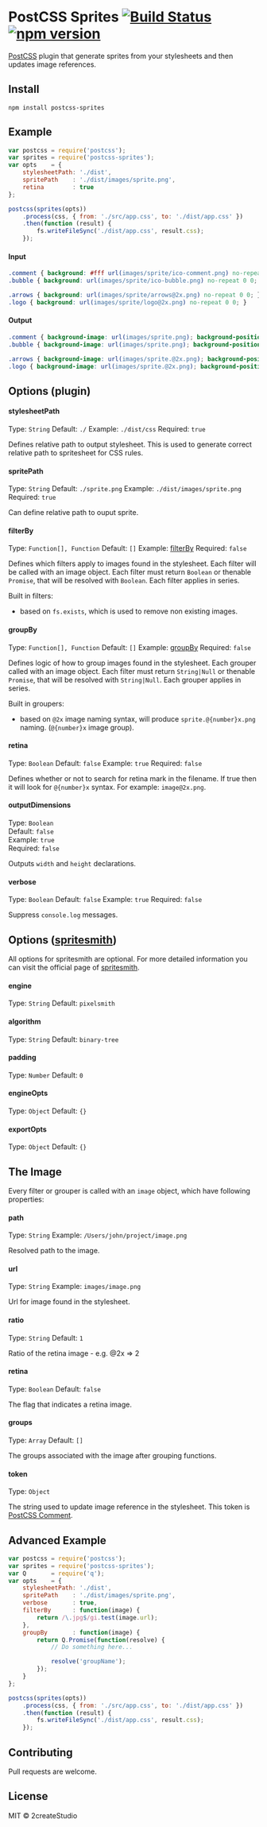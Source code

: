 # PostCSS Sprites [![Build Status](https://travis-ci.org/2createStudio/postcss-sprites.svg?branch=master)](https://travis-ci.org/2createStudio/postcss-sprites) [![npm version](https://badge.fury.io/js/postcss-sprites.svg)](http://badge.fury.io/js/postcss-sprites)
[PostCSS](https://github.com/postcss/postcss) plugin that generate sprites from your stylesheets and then updates image references.

## Install

```
npm install postcss-sprites
```

## Example

```javascript
var postcss = require('postcss');
var sprites = require('postcss-sprites');
var opts    = {
	stylesheetPath: './dist',
	spritePath    : './dist/images/sprite.png',
	retina        : true
};

postcss(sprites(opts))
	.process(css, { from: './src/app.css', to: './dist/app.css' })
    .then(function (result) {
        fs.writeFileSync('./dist/app.css', result.css);
    });
```

#### Input
```css
.comment { background: #fff url(images/sprite/ico-comment.png) no-repeat 0 0; }
.bubble { background: url(images/sprite/ico-bubble.png) no-repeat 0 0; }

.arrows { background: url(images/sprite/arrows@2x.png) no-repeat 0 0; }
.logo { background: url(images/sprite/logo@2x.png) no-repeat 0 0; }
```

#### Output
```css
.comment { background-image: url(images/sprite.png); background-position: 0 0; background-color: #fff; }
.bubble { background-image: url(images/sprite.png); background-position: 0 -50px; }

.arrows { background-image: url(images/sprite.@2x.png); background-position: 0 0; background-size: 100px 100px; }
.logo { background-image: url(images/sprite.@2x.png); background-position: 0 -50px; background-size: 100px 100px; }
```
## Options (plugin)

#### stylesheetPath

Type: `String`
Default: `./`
Example: `./dist/css`
Required: `true`

Defines relative path to output stylesheet. This is used to generate correct relative path to spritesheet for CSS rules.

#### spritePath

Type: `String`
Default: `./sprite.png`
Example: `./dist/images/sprite.png`
Required: `true`

Can define relative path to ouput sprite.

#### filterBy

Type: `Function[], Function`
Default: `[]`
Example: [filterBy](#advanced-example)
Required: `false`

Defines which filters apply to images found in the stylesheet. Each filter will be called with an image object. Each filter must return `Boolean` or thenable `Promise`, that will be resolved with `Boolean`. Each filter applies in series.

Built in filters:

- based on `fs.exists`, which is used to remove non existing images.

#### groupBy

Type: `Function[], Function`
Default: `[]`
Example: [groupBy](#advanced-example)
Required: `false`

Defines logic of how to group images found in the stylesheet. Each grouper called with an image object. Each filter must return `String|Null` or thenable `Promise`, that will be resolved with `String|Null`. Each grouper applies in series.

Built in groupers:

- based on `@2x` image naming syntax, will produce `sprite.@{number}x.png` naming. (`@{number}x` image group).

#### retina

Type: `Boolean`
Default: `false`
Example: `true`
Required: `false`

Defines whether or not to search for retina mark in the filename. If true then it will look for `@{number}x` syntax. For example: `image@2x.png`.

#### outputDimensions

Type: `Boolean`  
Default: `false`  
Example: `true`  
Required: `false`

Outputs `width` and `height` declarations.

#### verbose

Type: `Boolean`
Default: `false`
Example: `true`
Required: `false`

Suppress `console.log` messages.

## Options ([spritesmith](https://github.com/Ensighten/spritesmith))

All options for spritesmith are optional. For more detailed information you can visit
the official page of [spritesmith](https://github.com/Ensighten/spritesmith).

#### engine

Type: `String`
Default: `pixelsmith`

#### algorithm

Type: `String`
Default: `binary-tree`

#### padding

Type: `Number`
Default: `0`

#### engineOpts

Type: `Object`
Default: `{}`

#### exportOpts

Type: `Object`
Default: `{}`

## The Image

Every filter or grouper is called with an ``image`` object, which have following properties:

#### path

Type: `String`
Example: `/Users/john/project/image.png`

Resolved path to the image.

#### url

Type: `String`
Example: `images/image.png`

Url for image found in the stylesheet.

#### ratio

Type: `String`
Default: `1`

Ratio of the retina image - e.g. @2x => 2

#### retina

Type: `Boolean`
Default: `false`

The flag that indicates a retina image.

#### groups

Type: `Array`
Default: `[]`

The groups associated with the image after grouping functions.

#### token

Type: `Object`

The string used to update image reference in the stylesheet.
This token is [PostCSS Comment](https://github.com/postcss/postcss/blob/master/docs/api.md#comment-node).

## Advanced Example

```javascript
var postcss = require('postcss');
var sprites = require('postcss-sprites');
var Q       = require('q');
var opts    = {
	stylesheetPath: './dist',
	spritePath    : './dist/images/sprite.png',
	verbose       : true,
	filterBy      : function(image) {
		return /\.jpg$/gi.test(image.url);
	},
	groupBy       : function(image) {
		return Q.Promise(function(resolve) {
			// Do something here...

			resolve('groupName');
		});
	}
};

postcss(sprites(opts))
	.process(css, { from: './src/app.css', to: './dist/app.css' })
    .then(function (result) {
        fs.writeFileSync('./dist/app.css', result.css);
    });
```

## Contributing

Pull requests are welcome.

## License
MIT © 2createStudio
